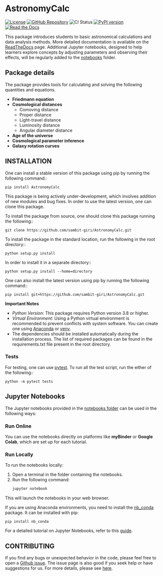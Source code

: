 # AstronomyCalc

[![License](https://img.shields.io/github/license/sambit-giri/AstronomyCalc.svg)](https://github.com/sambit-giri/AstronomyCalc/blob/main/LICENSE)
[![GitHub Repository](https://img.shields.io/github/repo-size/sambit-giri/AstronomyCalc)](https://github.com/sambit-giri/AstronomyCalc)
![CI Status](https://github.com/sambit-giri/AstronomyCalc/actions/workflows/ci.yml/badge.svg)
[![PyPI version](https://badge.fury.io/py/AstronomyCalc.svg)](https://badge.fury.io/py/AstronomyCalc)
[![Read the Docs](https://readthedocs.org/projects/astronomycalc/badge/?version=latest)](https://astronomycalc.readthedocs.io/)

This package introduces students to basic astronomical calculations and data analysis methods. More detailed documentation is available on the [ReadTheDocs](https://AstronomyCalc.readthedocs.io/) page. Additional Jupyter notebooks, designed to help learners explore concepts by adjusting parameters and observing their effects, will be regularly added to the [notebooks](https://github.com/sambit-giri/AstronomyCalc/tree/main/notebooks) folder.


## Package details

The package provides tools for calculating and solving the following quantities and equations.

* **Friedmann equation**
* **Cosmological distances**
    * Comoving distance
    * Proper distance
    * Light-travel distance 
    * Luminosity distance
    * Angular diameter distance
* **Age of the universe**
* **Cosmological parameter inference**
* **Galaxy rotation curves**

## INSTALLATION

One can install a stable version of this package using pip by running the following command::

    pip install AstronomyCalc

This package is being actively under-development, which involves addition of new modules and bug fixes. In order to use the latest version, one can clone this package.

To install the package from source, one should clone this package running the following::

    git clone https://github.com/sambit-giri/AstronomyCalc.git

To install the package in the standard location, run the following in the root directory::

    python setup.py install

In order to install it in a separate directory::

    python setup.py install --home=directory

One can also install the latest version using pip by running the following command::

    pip install git+https://github.com/sambit-giri/AstronomyCalc.git

**Important Notes**

* *Python Version*: This package requires Python version 3.8 or higher.
* *Virtual Environment*: Using a Python virtual environment is recommended to prevent conflicts with system software. You can create one using [Anaconda](https://www.anaconda.com/) or [venv](https://docs.python.org/3/library/venv.html).
* The dependencies should be installed automatically during the installation process. The list of required packages can be found in the requirements.txt file present in the root directory.

### Tests

For testing, one can use [pytest](https://docs.pytest.org/en/stable/). To run all the test script, run the either of the following::

    python -m pytest tests
    
## Jupyter Notebooks

The Jupyter notebooks provided in the [notebooks folder](https://github.com/sambit-giri/AstronomyCalc/tree/main/notebooks) can be used in the following ways:

### Run Online
You can use the notebooks directly on platforms like **myBinder** or **Google Colab**, which are set up for each tutorial.

### Run Locally
To run the notebooks locally:

1. Open a terminal in the folder containing the notebooks.
2. Run the following command:
   ```bash
   jupyter notebook

This will launch the notebooks in your web browser.

If you are using Anaconda environments, you need to install the [nb_conda](https://github.com/anaconda/nb_conda) package. It can be installed with pip:

    pip install nb_conda

For a detailed tutorial on Jupyter Notebooks, refer to this [guide](https://www.datacamp.com/tutorial/tutorial-jupyter-notebook).

## CONTRIBUTING

If you find any bugs or unexpected behavior in the code, please feel free to open a [Github issue](https://github.com/sambit-giri/AstronomyCalc/issues). The issue page is also good if you seek help or have suggestions for us. For more details, please see [here](https://AstronomyCalc.readthedocs.io/contributing.html).

